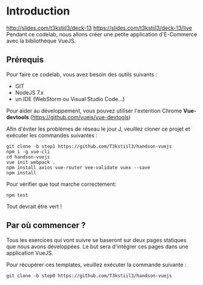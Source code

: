 # Introduction

http://slides.com/t3kstiil3/deck-13
https://slides.com/t3kstiil3/deck-13/live
Pendant ce codelab, nous allons créer une petite application d'E-Commerce avec la bibliothèque VueJS.

## Prérequis

Pour faire ce codelab, vous avez besoin des outils suivants :

* GIT
* NodeJS 7.x
* un IDE (WebStorm ou Visual Studio Code...)

Pour aider au développement, vous pouvez utiliser l'extention Chrome **Vue-devtools** (https://github.com/vuejs/vue-devtools)

Afin d'éviter les problèmes de réseau le jour J, veuillez cloner ce projet et exécuter les commandes suivantes :

```shell
git clone -b step1 https://github.com/T3kstiil3/handson-vuejs
npm i -g vue-cli
cd handson-vuejs
vue init webpack .
npm install axios vue-router vee-validate vuex --save
npm install

```
Pour vérifier que tout marche correctement:
```
npm test
```
Tout devrait être vert !

## Par où commencer ?

Tous les exercices qui vont suivre se baseront sur deux pages statiques que nous avons développées.
Le but sera d'intégrer ces pages dans une application VueJS.

Pour récupérer ces templates, veuillez exécuter la commande suivante :

```shell
git clone -b step0 https://github.com/T3kstiil3/handson-vuejs
```

